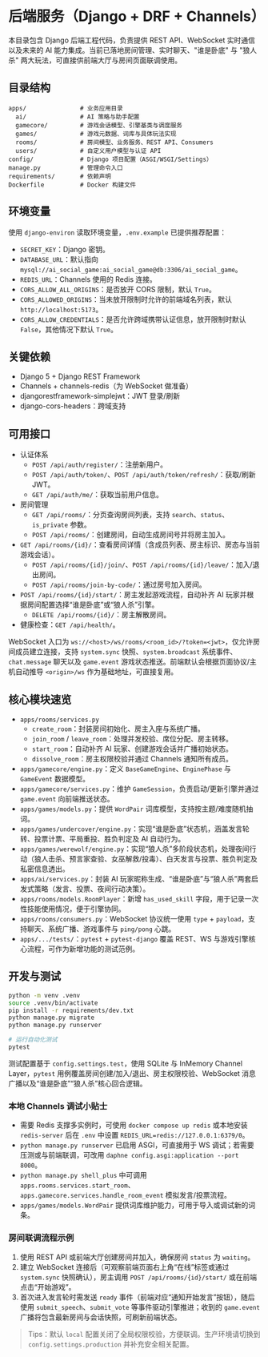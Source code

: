 # 后端服务（Django + DRF + Channels）

本目录包含 Django 后端工程代码，负责提供 REST API、WebSocket 实时通信以及未来的 AI 能力集成。当前已落地房间管理、实时聊天、"谁是卧底" 与 "狼人杀" 两大玩法，可直接供前端大厅与房间页面联调使用。

## 目录结构

```text
apps/               # 业务应用目录
  ai/               # AI 策略与助手配置
  gamecore/         # 游戏会话模型、引擎基类与调度服务
  games/            # 游戏元数据、词库与具体玩法实现
  rooms/            # 房间模型、业务服务、REST API、Consumers
  users/            # 自定义用户模型与认证 API
config/             # Django 项目配置（ASGI/WSGI/Settings）
manage.py           # 管理命令入口
requirements/       # 依赖声明
Dockerfile          # Docker 构建文件
```

## 环境变量

使用 `django-environ` 读取环境变量，`.env.example` 已提供推荐配置：

- `SECRET_KEY`：Django 密钥。
- `DATABASE_URL`：默认指向 `mysql://ai_social_game:ai_social_game@db:3306/ai_social_game`。
- `REDIS_URL`：Channels 使用的 Redis 连接。
- `CORS_ALLOW_ALL_ORIGINS`：是否放开 CORS 限制，默认 `True`。
- `CORS_ALLOWED_ORIGINS`：当未放开限制时允许的前端域名列表，默认 `http://localhost:5173`。
- `CORS_ALLOW_CREDENTIALS`：是否允许跨域携带认证信息，放开限制时默认 `False`，其他情况下默认 `True`。

## 关键依赖

- Django 5 + Django REST Framework
- Channels + channels-redis（为 WebSocket 做准备）
- djangorestframework-simplejwt：JWT 登录/刷新
- django-cors-headers：跨域支持

## 可用接口

- 认证体系
  - `POST /api/auth/register/`：注册新用户。
  - `POST /api/auth/token/`、`POST /api/auth/token/refresh/`：获取/刷新 JWT。
  - `GET /api/auth/me/`：获取当前用户信息。
- 房间管理
  - `GET /api/rooms/`：分页查询房间列表，支持 `search`、`status`、`is_private` 参数。
  - `POST /api/rooms/`：创建房间，自动生成房间号并将房主加入。
- `GET /api/rooms/{id}/`：查看房间详情（含成员列表、房主标识、房态与当前游戏会话）。
  - `POST /api/rooms/{id}/join/`、`POST /api/rooms/{id}/leave/`：加入/退出房间。
  - `POST /api/rooms/join-by-code/`：通过房号加入房间。
- `POST /api/rooms/{id}/start/`：房主发起游戏流程，自动补齐 AI 玩家并根据房间配置选择“谁是卧底”或“狼人杀”引擎。
  - `DELETE /api/rooms/{id}/`：房主解散房间。
- 健康检查：`GET /api/health/`。

WebSocket 入口为 `ws://<host>/ws/rooms/<room_id>/?token=<jwt>`，仅允许房间成员建立连接，支持 `system.sync` 快照、`system.broadcast` 系统事件、`chat.message` 聊天以及 `game.event` 游戏状态推送。前端默认会根据页面协议/主机自动推导 `<origin>/ws` 作为基础地址，可直接复用。

## 核心模块速览

- `apps/rooms/services.py`
  - `create_room`：封装房间初始化、房主入座与系统广播。
  - `join_room` / `leave_room`：处理并发校验、席位分配、房主转移。
  - `start_room`：自动补齐 AI 玩家、创建游戏会话并广播初始状态。
  - `dissolve_room`：房主权限校验并通过 Channels 通知所有成员。
- `apps/gamecore/engine.py`：定义 `BaseGameEngine`、`EnginePhase` 与 `GameEvent` 数据模型。
- `apps/gamecore/services.py`：维护 `GameSession`，负责启动/更新引擎并通过 `game.event` 向前端推送状态。
- `apps/games/models.py`：提供 `WordPair` 词库模型，支持按主题/难度随机抽词。
- `apps/games/undercover/engine.py`：实现“谁是卧底”状态机，涵盖发言轮转、投票计票、平局重投、胜负判定及 AI 自动行为。
- `apps/games/werewolf/engine.py`：实现“狼人杀”多阶段状态机，处理夜间行动（狼人击杀、预言家查验、女巫解救/投毒）、白天发言与投票、胜负判定及私密信息透出。
- `apps/ai/services.py`：封装 AI 玩家昵称生成、“谁是卧底”与“狼人杀”两套启发式策略（发言、投票、夜间行动决策）。
- `apps/rooms/models.RoomPlayer`：新增 `has_used_skill` 字段，用于记录一次性技能使用情况，便于引擎协同。
- `apps/rooms/consumers.py`：WebSocket 协议统一使用 `type` + `payload`，支持聊天、系统广播、游戏事件与 `ping/pong` 心跳。
- `apps/.../tests/`：`pytest` + `pytest-django` 覆盖 REST、WS 与游戏引擎核心流程，可作为新增功能的测试范例。

## 开发与测试

```bash
python -m venv .venv
source .venv/bin/activate
pip install -r requirements/dev.txt
python manage.py migrate
python manage.py runserver

# 运行自动化测试
pytest
```

测试配置基于 `config.settings.test`，使用 SQLite 与 InMemory Channel Layer，`pytest` 用例覆盖房间创建/加入/退出、房主权限校验、WebSocket 消息广播以及“谁是卧底”“狼人杀”核心回合逻辑。

### 本地 Channels 调试小贴士

- 需要 Redis 支撑多实例时，可使用 `docker compose up redis` 或本地安装 `redis-server` 后在 `.env` 中设置 `REDIS_URL=redis://127.0.0.1:6379/0`。
- `python manage.py runserver` 已启用 ASGI，可直接用于 WS 调试；若需要压测或与前端联调，可改用 `daphne config.asgi:application --port 8000`。
- `python manage.py shell_plus` 中可调用 `apps.rooms.services.start_room`、`apps.gamecore.services.handle_room_event` 模拟发言/投票流程。
- `apps/games/models.WordPair` 提供词库维护能力，可用于导入或调试新的词条。

### 房间联调流程示例

1. 使用 REST API 或前端大厅创建房间并加入，确保房间 `status` 为 `waiting`。
2. 建立 WebSocket 连接后（可观察前端页面右上角“在线”标签或通过 `system.sync` 快照确认），房主调用 `POST /api/rooms/{id}/start/` 或在前端点击“开始游戏”。
3. 首次进入发言轮时需发送 `ready` 事件（前端对应“通知开始发言”按钮），随后使用 `submit_speech`、`submit_vote` 等事件驱动引擎推进；收到的 `game.event` 广播将包含最新房间与会话快照，可刷新前端状态。

> Tips：默认 `local` 配置关闭了全局权限校验，方便联调。生产环境请切换到 `config.settings.production` 并补充安全相关配置。
